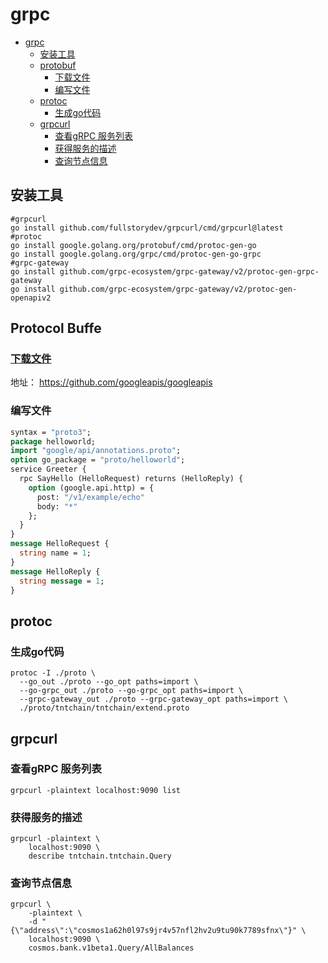 # grpc
<!-- TOC -->
* [grpc](#grpc)
  * [安装工具](#安装工具)
  * [protobuf](#protobuf)
    * [下载文件](#下载文件)
    * [编写文件](#编写文件)
  * [protoc](#protoc)
    * [生成go代码](#生成go代码)
  * [grpcurl](#grpcurl)
    * [查看gRPC 服务列表](#查看grpc-服务列表)
    * [获得服务的描述](#获得服务的描述)
    * [查询节点信息](#查询节点信息)
<!-- TOC -->
## 安装工具
```shell
#grpcurl
go install github.com/fullstorydev/grpcurl/cmd/grpcurl@latest
#protoc
go install google.golang.org/protobuf/cmd/protoc-gen-go
go install google.golang.org/grpc/cmd/protoc-gen-go-grpc
#grpc-gateway
go install github.com/grpc-ecosystem/grpc-gateway/v2/protoc-gen-grpc-gateway
go install github.com/grpc-ecosystem/grpc-gateway/v2/protoc-gen-openapiv2

```

##  Protocol Buffe
### [下载文件](https://github.com/googleapis/googleapis)
地址： https://github.com/googleapis/googleapis
### 编写文件
```protobuf
syntax = "proto3";
package helloworld;
import "google/api/annotations.proto";
option go_package = "proto/helloworld";
service Greeter {
  rpc SayHello (HelloRequest) returns (HelloReply) {
    option (google.api.http) = {
      post: "/v1/example/echo"
      body: "*"
    };
  }
}
message HelloRequest {
  string name = 1;
}
message HelloReply {
  string message = 1;
}
```
##  protoc
### 生成go代码
```shell
protoc -I ./proto \
  --go_out ./proto --go_opt paths=import \
  --go-grpc_out ./proto --go-grpc_opt paths=import \
  --grpc-gateway_out ./proto --grpc-gateway_opt paths=import \
  ./proto/tntchain/tntchain/extend.proto

```

##  grpcurl

### 查看gRPC 服务列表

```shell
grpcurl -plaintext localhost:9090 list
```

### 获得服务的描述

```shell
grpcurl -plaintext \
    localhost:9090 \
    describe tntchain.tntchain.Query
```

### 查询节点信息

```shell
grpcurl \
    -plaintext \
    -d "{\"address\":\"cosmos1a62h0l97s9jr4v57nfl2hv2u9tu90k7789sfnx\"}" \
    localhost:9090 \
    cosmos.bank.v1beta1.Query/AllBalances
```
